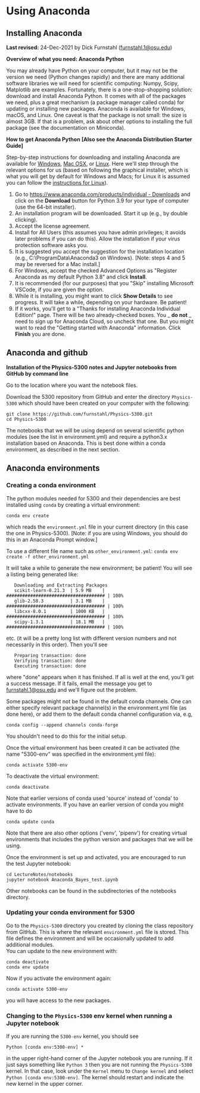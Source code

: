 # Using Anaconda

## Installing Anaconda

**Last revised:** 24-Dec-2021 by Dick Furnstahl (furnstahl.1@osu.edu)

**Overview of what you need: Anaconda Python**

You may already have Python on your computer, but it may not be the version we need (Python changes rapidly) and there are many additional software libraries we will need for scientific computing: Numpy, Scipy, Matplotlib are examples. Fortunately, there is a one-stop-shopping solution: download and install Anaconda Python. It comes with all of the packages we need, plus a great mechanism (a package manager called conda) for updating or installing new packages. Anaconda is available for Windows, macOS, and Linux. One caveat is that the package is not small: the size is almost 3GB. If that is a problem, ask about other options to installing the full package (see the documentation on Miniconda).

**How to get Anaconda Python** **[Also see the Anaconda Distribution Starter Guide]**

Step-by-step instructions for downloading and installing Anaconda are available for [Windows](http://docs.anaconda.com/anaconda/install/windows/), [Mac OSX](http://docs.anaconda.com/anaconda/install/mac-os/), or [Linux](http://docs.anaconda.com/anaconda/install/linux/). Here we&#39;ll step through the relevant options for us (based on following the graphical installer, which is what you will get by default for Windows and Macs; for Linux it is assumed you can follow the [instructions for Linux](http://docs.anaconda.com/anaconda/install/linux/)).

1. Go to [https://www.anaconda.com/products/individual - Downloads](https://www.anaconda.com/products/individual#Downloads) and click on the **Download** button for Python 3.9 for your type of computer (use the 64-bit installer).
2. An installation program will be downloaded. Start it up (e.g., by double clicking).
3. Accept the license agreement.
4. Install for All Users (this assumes you have admin privileges; it avoids later problems if you can do this). Allow the installation if your virus protection software asks you.
5. It is suggested you accept the suggestion for the installation location (e.g., C:\ProgramData\Anaconda3 on Windows). [Note: steps 4 and 5 may be reversed for a Mac install.]
6. For Windows, accept the checked Advanced Options as &quot;Register Anaconda as my default Python 3.8&quot; and click **Install**.
7. It is recommended (for our purposes) that you &quot;Skip&quot; installing Microsoft VSCode, if you are given the option.
8. While it is installing, you might want to click **Show Details** to see progress. It will take a while, depending on your hardware. Be patient!
9. If it works, you&#39;ll get to a &quot;Thanks for installing Anaconda Individual Edition!&quot; page. There will be two already-checked boxes. You _ **do not** _ need to sign up for Anaconda Cloud, so uncheck that one. But you might want to read the &quot;Getting started with Anaconda&quot; information. Click **Finish** you are done.

## Anaconda and github

**Installation of the Physics-5300 notes and Jupyter notebooks from GitHub by command line**

Go to the location where you want the notebook files. 

Download the 5300 repository from GitHub and enter the directory `Physics-5300` which should have been created on your computer with the following:

```
git clone https://github.com/furnstahl/Physics-5300.git
cd Physics-5300
```

The notebooks that we will be using depend on several scientific python modules (see the list in environment.yml) and require a python3.x installation based on Anaconda. This is best done within a conda environment, as described in the next section.


## Anaconda environments

### Creating a conda environment

The python modules needed for 5300 and their dependencies are best installed using ``conda`` by creating
a virtual environment:

	conda env create

which reads the `environment.yml` file in your current directory (in this case the one in Physics-5300). [Note: if you are using Windows, you should do this in an Anaconda Prompt window.]

To use a different file name such as `other_environment.yml`: `conda env create -f other_environment.yml`

It will take a while to generate the new environment; be patient!  You will see a listing being generated like:
        
       Downloading and Extracting Packages
       scikit-learn-0.21.3  | 5.9 MB    | ##################################### | 100% 
       glib-2.58.3          | 3.1 MB    | ##################################### | 100% 
       libcxx-8.0.1         | 1000 KB   | ##################################### | 100% 
       scipy-1.3.1          | 18.1 MB   | ##################################### | 100% 
etc. (it will be a pretty long list with different version numbers and not necessarily in this order).  Then you'll see

       Preparing transaction: done
       Verifying transaction: done
       Executing transaction: done 
where "done" appears when it has finished.  If all is well at the end, you'll get a success message.  If it fails, email the message you get to furnstahl.1@osu.edu and we'll figure out the problem.

Some packages might not be found in the default conda channels. One
can either specify relevant package channel(s) in the environment.yml
file (as done here), or add them to the default conda channel configuration via, e.g,

	conda config --append channels conda-forge

You shouldn't need to do this for the initial setup.

Once the virtual environment has been created it can be activated (the name "5300-env" was specified in the environment.yml file):

    conda activate 5300-env

To deactivate the virtual environment:

    conda deactivate

Note that earlier versions of conda used 'source' instead of 'conda'
to activate environments. If you have an earlier version of conda you
might have to do

    conda update conda

Note that there are also other options ('venv', 'pipenv') for creating virtual
environments that includes the python version and packages that we will be using.

Once the environment is set up and activated, you are encouraged to run the test Jupyter notebook:

    cd LectureNotes/notebooks
    jupyter notebook Anaconda_Bayes_test.ipynb

Other notebooks can be found in the subdirectories of the notebooks directory.

### Updating your conda environment for 5300

Go to the `Physics-5300` directory you created by cloning the class repository from GitHub.  This is where the relevant `environment.yml` file is stored.  This file defines the environment and will be occasionally updated to add additional modules.  
You can update to the new environment with:

    conda deactivate
    conda env update 
    
Now if you activate the environment again:

    conda activate 5300-env

you will have access to the new packages.

### Changing to the `Physics-5300` env kernel when running a Jupyter notebook

If you are running the `5300-env` kernel, you should see

    Python [conda env:5300-env] *

in the upper right-hand corner of the Jupyter notebook you are running.  If it just says something like `Python 3` then you are not running the `Physics-5300` kernel.  In that case, look under the `Kernel` menu to `Change kernel` and select `Python [conda env:5300-env]`.  The kernel should restart and indicate the new kernel in the upper corner.
